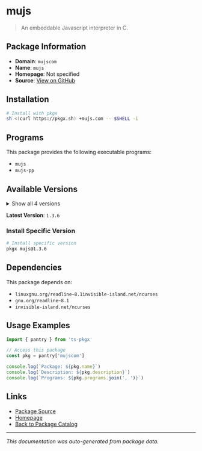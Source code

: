 # mujs

> An embeddable Javascript interpreter in C.

## Package Information

- **Domain**: `mujscom`
- **Name**: `mujs`
- **Homepage**: Not specified
- **Source**: [View on GitHub](https://github.com/pkgxdev/pantry/tree/main/projects/mujs.com/package.yml)

## Installation

```bash
# Install with pkgx
sh <(curl https://pkgx.sh) +mujs.com -- $SHELL -i
```

## Programs

This package provides the following executable programs:

- `mujs`
- `mujs-pp`

## Available Versions

<details>
<summary>Show all 4 versions</summary>

- `1.3.6`, `1.3.5`, `1.3.4`, `1.3.3`

</details>

**Latest Version**: `1.3.6`

### Install Specific Version

```bash
# Install specific version
pkgx mujs@1.3.6
```

## Dependencies

This package depends on:

- `linuxgnu.org/readline~8.1invisible-island.net/ncurses`
- `gnu.org/readline~8.1`
- `invisible-island.net/ncurses`

## Usage Examples

```typescript
import { pantry } from 'ts-pkgx'

// Access this package
const pkg = pantry['mujscom']

console.log(`Package: ${pkg.name}`)
console.log(`Description: ${pkg.description}`)
console.log(`Programs: ${pkg.programs.join(', ')}`)
```

## Links

- [Package Source](https://github.com/pkgxdev/pantry/tree/main/projects/mujs.com/package.yml)
- [Homepage](#)
- [Back to Package Catalog](../package-catalog.md)

---

*This documentation was auto-generated from package data.*
